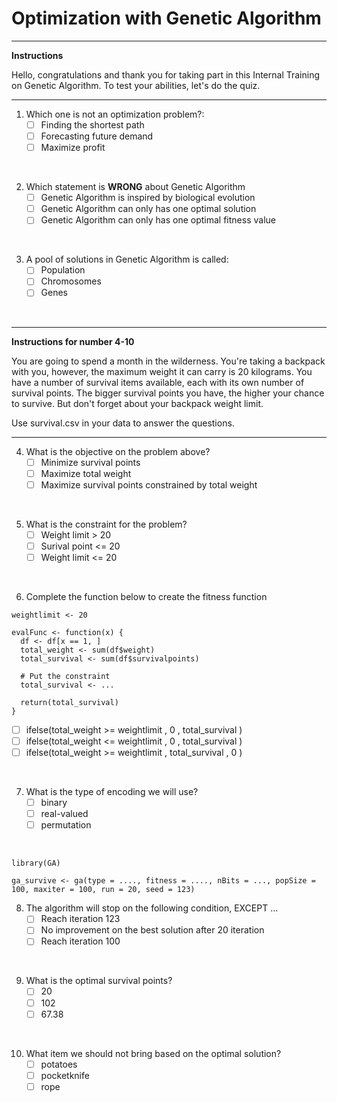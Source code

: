 # Optimization with Genetic Algorithm
___
**Instructions**

Hello, congratulations and thank you for taking part in this Internal Training on Genetic Algorithm. To test your abilities, let's do the quiz.
___
 
1. Which one is not an optimization problem?:
   - [ ] Finding the shortest path
   - [ ] Forecasting future demand
   - [ ] Maximize profit

<br>

2. Which statement is **WRONG** about Genetic Algorithm
   - [ ] Genetic Algorithm is inspired by biological evolution
   - [ ] Genetic Algorithm can only has one optimal solution
   - [ ] Genetic Algorithm can only has one optimal fitness value

<br>

3. A pool of solutions in Genetic Algorithm is called:
   - [ ] Population
   - [ ] Chromosomes
   - [ ] Genes

<br> 

___
**Instructions for number 4-10**

You are going to spend a month in the wilderness. You're taking a backpack with you, however, the maximum weight it can carry is 20 kilograms. You have a number of survival items available, each with its own number of survival points. The bigger survival points you have, the higher your chance to survive. But don't forget about your backpack weight limit.

Use survival.csv in your data to answer the questions. 
___

4. What is the objective on the problem above?
   - [ ] Minimize survival points
   - [ ] Maximize total weight 
   - [ ] Maximize survival points constrained by total weight

<br>

5. What is the constraint for the problem?
   - [ ] Weight limit > 20
   - [ ] Surival point <= 20
   - [ ] Weight limit <= 20

<br>

6. Complete the function below to create the fitness function

```{r }
weightlimit <- 20

evalFunc <- function(x) {
  df <- df[x == 1, ]
  total_weight <- sum(df$weight)
  total_survival <- sum(df$survivalpoints)
  
  # Put the constraint
  total_survival <- ...
  
  return(total_survival)
}
```
   - [ ] ifelse(total_weight >= weightlimit , 0 , total_survival )
   - [ ] ifelse(total_weight <= weightlimit , 0 , total_survival )
   - [ ] ifelse(total_weight >= weightlimit , total_survival , 0 )

<br>

7. What is the type of encoding we will use?
   - [ ] binary
   - [ ] real-valued
   - [ ] permutation

<br> 

```{r}
library(GA)

ga_survive <- ga(type = ...., fitness = ...., nBits = ..., popSize = 100, maxiter = 100, run = 20, seed = 123)
```

8. The algorithm will stop on the following condition, EXCEPT ...
   - [ ] Reach iteration 123
   - [ ] No improvement on the best solution after 20 iteration
   - [ ] Reach iteration 100

<br>

9. What is the optimal survival points?
   - [ ] 20
   - [ ] 102
   - [ ] 67.38

<br>

10. What item we should not bring based on the optimal solution?
    - [ ] potatoes
    - [ ] pocketknife
    - [ ] rope